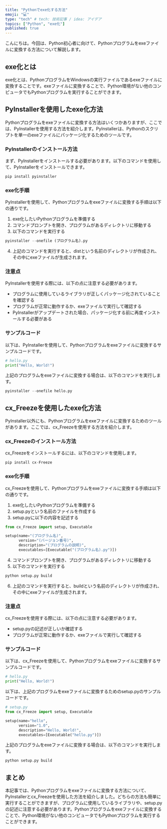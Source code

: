 ```yaml
---
title: "Pythonでexe化する方法"
emoji: "💻"
type: "tech" # tech: 技術記事 / idea: アイデア
topics: ["Python", "exe化"]
published: true
---
```


こんにちは。今回は、Python初心者に向けて、Pythonプログラムをexeファイルに変換する方法について解説します。

## exe化とは

exe化とは、PythonプログラムをWindowsの実行ファイルであるexeファイルに変換することです。exeファイルに変換することで、Python環境がない他のコンピュータでもPythonプログラムを実行することができます。

## PyInstallerを使用したexe化方法

Pythonプログラムをexeファイルに変換する方法はいくつかありますが、ここでは、PyInstallerを使用する方法を紹介します。PyInstallerは、Pythonのスクリプトを単一のexeファイルにパッケージ化するためのツールです。

### PyInstallerのインストール方法

まず、PyInstallerをインストールする必要があります。以下のコマンドを使用して、PyInstallerをインストールできます。

```python
pip install pyinstaller
```

### exe化手順

PyInstallerを使用して、Pythonプログラムをexeファイルに変換する手順は以下の通りです。

1. exe化したいPythonプログラムを準備する
2. コマンドプロンプトを開き、プログラムがあるディレクトリに移動する
3. 以下のコマンドを実行する

```python
pyinstaller --onefile (プログラム名).py
```

4. 上記のコマンドを実行すると、distという名前のディレクトリが作成され、その中にexeファイルが生成されます。

### 注意点

PyInstallerを使用する際には、以下の点に注意する必要があります。

- プログラムに使用しているライブラリが正しくパッケージ化されていることを確認する
- プログラムが正常に動作するか、exeファイルで実行して確認する
- PyInstallerがアップデートされた場合、パッケージ化する前に再度インストールする必要がある

### サンプルコード

以下は、PyInstallerを使用して、Pythonプログラムをexeファイルに変換するサンプルコードです。

```python
# hello.py
print("Hello, World!")
```

上記のプログラムをexeファイルに変換する場合は、以下のコマンドを実行します。

```python
pyinstaller --onefile hello.py
```

## cx_Freezeを使用したexe化方法

PyInstaller以外にも、Pythonプログラムをexeファイルに変換するためのツールがあります。ここでは、cx_Freezeを使用する方法を紹介します。

### cx_Freezeのインストール方法

cx_Freezeをインストールするには、以下のコマンドを使用します。

```python
pip install cx-Freeze
```

### exe化手順

cx_Freezeを使用して、Pythonプログラムをexeファイルに変換する手順は以下の通りです。

1. exe化したいPythonプログラムを準備する
2. setup.pyという名前のファイルを作成する
3. setup.pyに以下の内容を記述する

```python
from cx_Freeze import setup, Executable

setup(name="(プログラム名)",
      version="(バージョン番号)",
      description="(プログラムの説明)",
      executables=[Executable("(プログラム名).py")])
```

4. コマンドプロンプトを開き、プログラムがあるディレクトリに移動する
5. 以下のコマンドを実行する

```python
python setup.py build
```

6. 上記のコマンドを実行すると、buildという名前のディレクトリが作成され、その中にexeファイルが生成されます。

### 注意点

cx_Freezeを使用する際には、以下の点に注意する必要があります。

- setup.pyの記述が正しいか確認する
- プログラムが正常に動作するか、exeファイルで実行して確認する

### サンプルコード

以下は、cx_Freezeを使用して、Pythonプログラムをexeファイルに変換するサンプルコードです。

```python
# hello.py
print("Hello, World!")
```

以下は、上記のプログラムをexeファイルに変換するためのsetup.pyのサンプルコードです。

```python
# setup.py
from cx_Freeze import setup, Executable

setup(name="hello",
      version="1.0",
      description="Hello, World!",
      executables=[Executable("hello.py")])
```

上記のプログラムをexeファイルに変換する場合は、以下のコマンドを実行します。

```python
python setup.py build
```

## まとめ

本記事では、Pythonプログラムをexeファイルに変換する方法について、PyInstallerとcx_Freezeを使用した方法を紹介しました。どちらの方法も簡単に実行することができますが、プログラムに使用しているライブラリや、setup.pyの記述に注意する必要があります。Pythonプログラムをexeファイルに変換することで、Python環境がない他のコンピュータでもPythonプログラムを実行することができます。
